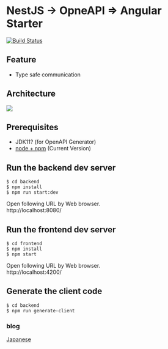 
# NestJS -> OpneAPI => Angular Starter

[![Build Status](https://travis-ci.org/chibat/nestjs-openapi-angular-starter.svg?branch=master)](https://travis-ci.org/chibat/nestjs-openapi-angular-starter)

## Feature

* Type safe communication

## Architecture

<img src="https://docs.google.com/drawings/d/e/2PACX-1vTNkQFzfRmMoJqEkbVtJXWgwMNgJXJQRiQEjmNajjpYUQboE3syxos7EbMsrpBL8j9WFmyjJCto2sD5/pub?w=632&h=367">

## Prerequisites

* JDK11? (for OpenAPI Generator)
* [node + npm](https://nodejs.org/) (Current Version)

## Run the backend dev server

```
$ cd backend
$ npm install
$ npm run start:dev
```

Open following URL by Web browser.  
http://localhost:8080/

## Run the frontend dev server

```
$ cd frontend
$ npm install
$ npm start
```

Open following URL by Web browser.  
http://localhost:4200/

## Generate the client code

```
$ cd backend
$ npm run generate-client
```

### blog

[Japanese]()
